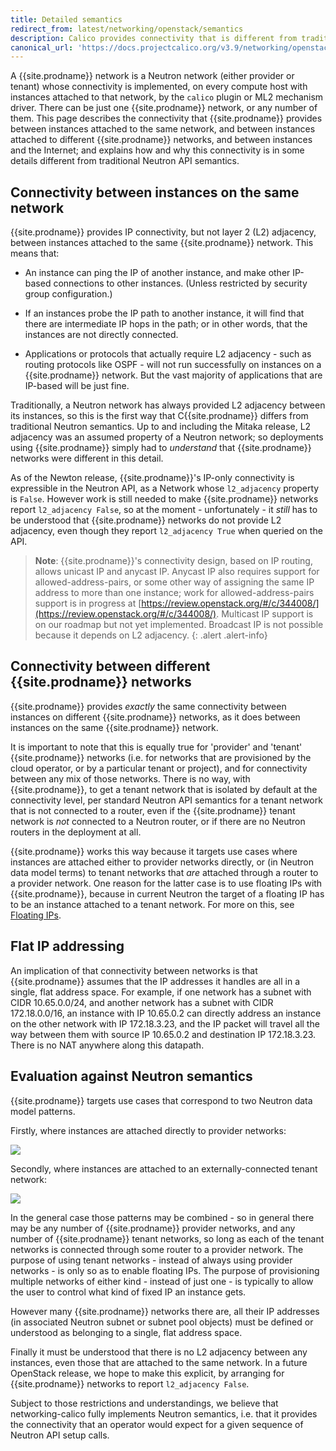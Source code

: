 ```yaml
---
title: Detailed semantics
redirect_from: latest/networking/openstack/semantics
description: Calico provides connectivity that is different from traditional Neutron API semantics.
canonical_url: 'https://docs.projectcalico.org/v3.9/networking/openstack/semantics'
---
```


A {{site.prodname}} network is a Neutron network (either provider or tenant) whose
connectivity is implemented, on every compute host with instances attached to
that network, by the `calico` plugin or ML2 mechanism driver.  There can be
just one {{site.prodname}} network, or any number of them.  This page describes the
connectivity that {{site.prodname}} provides between instances attached to the same
network, and between instances attached to different {{site.prodname}} networks, and
between instances and the Internet; and explains how and why this connectivity
is in some details different from traditional Neutron API semantics.

## Connectivity between instances on the same network

{{site.prodname}} provides IP connectivity, but not layer 2 (L2) adjacency, between
instances attached to the same {{site.prodname}} network.  This means that:

- An instance can ping the IP of another instance, and make other IP-based
  connections to other instances.  (Unless restricted by security group
  configuration.)

- If an instances probe the IP path to another instance, it will find that
  there are intermediate IP hops in the path; or in other words, that the
  instances are not directly connected.

- Applications or protocols that actually require L2 adjacency - such as
  routing protocols like OSPF - will not run successfully on instances on a
  {{site.prodname}} network.  But the vast majority of applications that are IP-based will
  be just fine.

Traditionally, a Neutron network has always provided L2 adjacency between its
instances, so this is the first way that C{{site.prodname}} differs from traditional
Neutron semantics.  Up to and including the Mitaka release, L2 adjacency was an
assumed property of a Neutron network; so deployments using {{site.prodname}} simply had
to *understand* that {{site.prodname}} networks were different in this detail.

As of the Newton release, {{site.prodname}}'s IP-only connectivity is expressible in the
Neutron API, as a Network whose `l2_adjacency` property is `False`.
However work is still needed to make {{site.prodname}} networks report `l2_adjacency
False`, so at the moment - unfortunately - it *still* has to be understood that
{{site.prodname}} networks do not provide L2 adjacency, even though they report
`l2_adjacency True` when queried on the API.

> **Note**: {{site.prodname}}'s connectivity design, based on IP routing, allows unicast IP
> and anycast IP. Anycast IP also requires support for allowed-address-pairs,
> or some other way of assigning the same IP address to more than one instance;
> work for allowed-address-pairs support is in progress at
> [https://review.openstack.org/#/c/344008/](https://review.openstack.org/#/c/344008/).
> Multicast IP support is on our roadmap but not yet implemented. Broadcast IP
> is not possible because it depends on L2 adjacency.
{: .alert .alert-info}


## Connectivity between different {{site.prodname}} networks

{{site.prodname}} provides *exactly* the same connectivity between instances on different
{{site.prodname}} networks, as it does between instances on the same {{site.prodname}} network.

It is important to note that this is equally true for 'provider' and 'tenant'
{{site.prodname}} networks (i.e. for networks that are provisioned by the cloud operator,
or by a particular tenant or project), and for connectivity between any mix of
those networks.  There is no way, with {{site.prodname}}, to get a tenant network that is
isolated by default at the connectivity level, per standard Neutron API
semantics for a tenant network that is not connected to a router, even if the
{{site.prodname}} tenant network is *not* connected to a Neutron router, or if there are
no Neutron routers in the deployment at all.

{{site.prodname}} works this way because it targets use cases where instances are attached
either to provider networks directly, or (in Neutron data model terms) to
tenant networks that *are* attached through a router to a provider network.
One reason for the latter case is to use floating IPs with {{site.prodname}}, because in
current Neutron the target of a floating IP has to be an instance attached to a
tenant network.  For more on this, see [Floating IPs](floating-ips).

## Flat IP addressing

An implication of that connectivity between networks is that {{site.prodname}} assumes
that the IP addresses it handles are all in a single, flat address space.  For
example, if one network has a subnet with CIDR 10.65.0.0/24, and another
network has a subnet with CIDR 172.18.0.0/16, an instance with IP 10.65.0.2 can
directly address an instance on the other network with IP 172.18.3.23, and the
IP packet will travel all the way between them with source IP 10.65.0.2 and
destination IP 172.18.3.23.  There is no NAT anywhere along this datapath.

## Evaluation against Neutron semantics

{{site.prodname}} targets use cases that correspond to two Neutron data model patterns.

Firstly, where instances are attached directly to provider networks:

![]({{site.baseurl}}/images/networking-calico/calico-provider.png)

Secondly, where instances are attached to an externally-connected tenant
network:

![]({{site.baseurl}}/images/networking-calico/calico-tenant.png)

In the general case those patterns may be combined - so in general there may be
any number of {{site.prodname}} provider networks, and any number of {{site.prodname}} tenant
networks, so long as each of the tenant networks is connected through some
router to a provider network.  The purpose of using tenant networks - instead
of always using provider networks - is only so as to enable floating IPs.  The
purpose of provisioning multiple networks of either kind - instead of just
one - is typically to allow the user to control what kind of fixed IP an
instance gets.

However many {{site.prodname}} networks there are, all their IP addresses (in associated
Neutron subnet or subnet pool objects) must be defined or understood as
belonging to a single, flat address space.

Finally it must be understood that there is no L2 adjacency between any
instances, even those that are attached to the same network.  In a future
OpenStack release, we hope to make this explicit, by arranging for {{site.prodname}}
networks to report `l2_adjacency False`.

Subject to those restrictions and understandings, we believe that
networking-calico fully implements Neutron semantics, i.e. that it provides the
connectivity that an operator would expect for a given sequence of Neutron API
setup calls.
